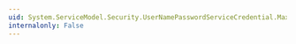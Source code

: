 ```yaml
---
uid: System.ServiceModel.Security.UserNamePasswordServiceCredential.MaxCachedLogonTokens
internalonly: False
---
```

